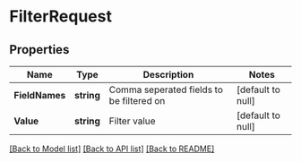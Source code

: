 # FilterRequest

## Properties
Name | Type | Description | Notes
------------ | ------------- | ------------- | -------------
**FieldNames** | **string** | Comma seperated fields to be filtered on | [default to null]
**Value** | **string** | Filter value | [default to null]

[[Back to Model list]](../README.md#documentation-for-models) [[Back to API list]](../README.md#documentation-for-api-endpoints) [[Back to README]](../README.md)

